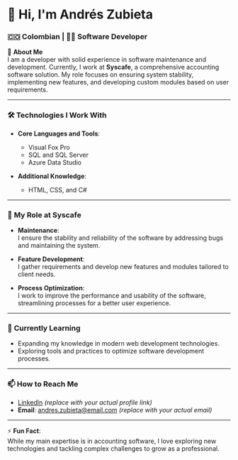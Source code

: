 # 👋 Hi, I'm Andrés Zubieta

### 🇨🇴 Colombian | 🧑‍💻 Software Developer

🎯 **About Me**  
I am a developer with solid experience in software maintenance and development. Currently, I work at **Syscafe**, a comprehensive accounting software solution. My role focuses on ensuring system stability, implementing new features, and developing custom modules based on user requirements.

---

### 🛠️ **Technologies I Work With**
- **Core Languages and Tools**:
  - Visual Fox Pro
  - SQL and SQL Server
  - Azure Data Studio

- **Additional Knowledge**:
  - HTML, CSS, and C#

---

### 💼 **My Role at Syscafe**
- **Maintenance**:  
  I ensure the stability and reliability of the software by addressing bugs and maintaining the system.

- **Feature Development**:  
  I gather requirements and develop new features and modules tailored to client needs.

- **Process Optimization**:  
  I work to improve the performance and usability of the software, streamlining processes for a better user experience.

---

### 🌱 **Currently Learning**
- Expanding my knowledge in modern web development technologies.
- Exploring tools and practices to optimize software development processes.

---

### 📫 **How to Reach Me**
- [LinkedIn](https://linkedin.com/in/andreszubieta) *(replace with your actual profile link)*
- **Email**: andres.zubieta@email.com *(replace with your actual email)*

---

⚡ **Fun Fact**:  
While my main expertise is in accounting software, I love exploring new technologies and tackling complex challenges to grow as a professional.

